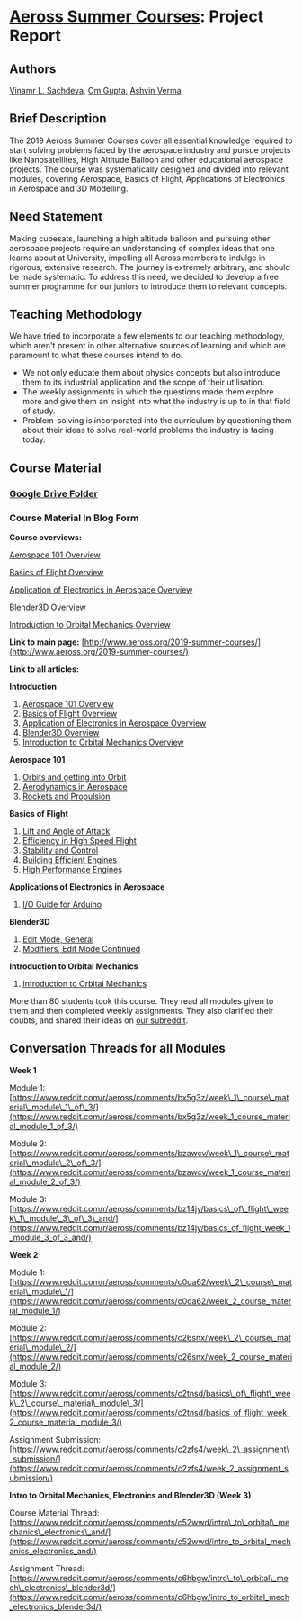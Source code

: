 # [Aeross Summer Courses](http://www.aeross.org/2019-summer-courses/): Project Report

## Authors

[Vinamr L. Sachdeva](https://github.com/vinamrsachdeva), [Om Gupta](https://github.com/omg-117), [Ashvin Verma](https://github.com/ashvin-verma)

## Brief Description

The 2019 Aeross Summer Courses cover all essential knowledge required to start solving problems faced by the aerospace industry and pursue projects like Nanosatellites, High Altitude Balloon and other educational aerospace projects. The course was systematically designed and divided into relevant modules, covering Aerospace, Basics of Flight, Applications of Electronics in Aerospace and 3D Modelling.

## Need Statement

Making cubesats, launching a high altitude balloon and pursuing other aerospace projects require an understanding of complex ideas that one learns about at University, impelling all Aeross members to indulge in rigorous, extensive research. The journey is extremely arbitrary, and should be made systematic. To address this need, we decided to develop a free summer programme for our juniors to introduce them to relevant concepts.

## Teaching Methodology

We have tried to incorporate a few elements to our teaching methodology, which aren&#39;t present in other alternative sources of learning and which are paramount to what these courses intend to do.

- We not only educate them about physics concepts but also introduce them to its industrial application and the scope of their utilisation.
- The weekly assignments in which the questions made them explore more and give them an insight into what the industry is up to in that field of study.
- Problem-solving is incorporated into the curriculum by questioning them about their ideas to solve real-world problems the industry is facing today.

## Course Material

### [Google Drive Folder](https://drive.google.com/drive/folders/12WnS7ExXHEbAZ4YbrPGN9Rbc_qkC5QRS?usp=sharing)

### Course Material In Blog Form

**Course overviews:**

[Aerospace 101 Overview](http://www.aeross.org/aerospace-101-course-overview/)

[Basics of Flight Overview](http://www.aeross.org/basics-of-flight-course-overview/)

[Application of Electronics in Aerospace Overview](http://www.aeross.org/applications-of-electronics-in-aerospace-course-overview/)

[Blender3D Overview](http://www.aeross.org/blender3d-101-course-overview/)

[Introduction to Orbital Mechanics Overview](http://www.aeross.org/intro-to-orbital-mechanics-course-overview/)

**Link to main page:** [http://www.aeross.org/2019-summer-courses/](http://www.aeross.org/2019-summer-courses/)

**Link to all articles:**

**Introduction**

1. [Aerospace 101 Overview](http://www.aeross.org/aerospace-101-course-overview/)
2. [Basics of Flight Overview](http://www.aeross.org/basics-of-flight-course-overview/)
3. [Application of Electronics in Aerospace Overview](http://www.aeross.org/applications-of-electronics-in-aerospace-course-overview/)
4. [Blender3D Overview](http://www.aeross.org/blender3d-101-course-overview/)
5. [Introduction to Orbital Mechanics Overview](http://www.aeross.org/intro-to-orbital-mechanics-course-overview/)

**Aerospace 101**

1. [Orbits and getting into Orbit](http://www.aeross.org/2019/06/orbits-and-getting-to-orbit/)
2. [Aerodynamics in Aerospace](http://www.aeross.org/2019/06/aerodynamics-in-aerospace/)
3. [Rockets and Propulsion](http://www.aeross.org/2019/06/rockets-and-propulsion/)

**Basics of Flight**

1. [Lift and Angle of Attack](http://www.aeross.org/2019/06/lift-and-angle-of-attack/)
2. [Efficiency in High Speed Flight](http://www.aeross.org/2019/06/efficiency-in-high-speed-flight/)
3. [Stability and Control](http://www.aeross.org/2019/06/stability-and-control/)
4. [Building Efficient Engines](http://www.aeross.org/2019/06/building-efficient-engines/)
5. [High Performance Engines](http://www.aeross.org/2019/06/high-performance-engines/)

**Applications of Electronics in Aerospace**

1. [I/O Guide for Arduino](http://www.aeross.org/2019/06/i-o-guide-for-arduino/)

**Blender3D**

1. [Edit Mode, General](http://www.aeross.org/2019/06/edit-mode-basic-tools/)
2. [Modifiers, Edit Mode Continued](http://www.aeross.org/2019/06/modifiers-edit-mode-contd/)

**Introduction to Orbital Mechanics**

1. [Introduction to Orbital Mechanics](http://www.aeross.org/2019/06/intro-to-orbital-mechanics/)

More than 80 students took this course. They read all modules given to them and then completed weekly assignments. They also clarified their doubts, and shared their ideas on [our subreddit](https://www.reddit.com/r/aeross/).

## Conversation Threads for all Modules

**Week 1**

Module 1:[https://www.reddit.com/r/aeross/comments/bx5g3z/week\_1\_course\_material\_module\_1\_of\_3/](https://www.reddit.com/r/aeross/comments/bx5g3z/week_1_course_material_module_1_of_3/)

Module 2:[https://www.reddit.com/r/aeross/comments/bzawcv/week\_1\_course\_material\_module\_2\_of\_3/](https://www.reddit.com/r/aeross/comments/bzawcv/week_1_course_material_module_2_of_3/)

Module 3:[https://www.reddit.com/r/aeross/comments/bz14jy/basics\_of\_flight\_week\_1\_module\_3\_of\_3\_and/](https://www.reddit.com/r/aeross/comments/bz14jy/basics_of_flight_week_1_module_3_of_3_and/)

**Week 2**

Module 1:[https://www.reddit.com/r/aeross/comments/c0oa62/week\_2\_course\_material\_module\_1/](https://www.reddit.com/r/aeross/comments/c0oa62/week_2_course_material_module_1/)

Module 2:[https://www.reddit.com/r/aeross/comments/c26snx/week\_2\_course\_material\_module\_2/](https://www.reddit.com/r/aeross/comments/c26snx/week_2_course_material_module_2/)

Module 3:[https://www.reddit.com/r/aeross/comments/c2tnsd/basics\_of\_flight\_week\_2\_course\_material\_module\_3/](https://www.reddit.com/r/aeross/comments/c2tnsd/basics_of_flight_week_2_course_material_module_3/)

Assignment Submission:[https://www.reddit.com/r/aeross/comments/c2zfs4/week\_2\_assignment\_submission/](https://www.reddit.com/r/aeross/comments/c2zfs4/week_2_assignment_submission/)

**Intro to Orbital Mechanics, Electronics and Blender3D (Week 3)**

Course Material Thread:[https://www.reddit.com/r/aeross/comments/c52wwd/intro\_to\_orbital\_mechanics\_electronics\_and/](https://www.reddit.com/r/aeross/comments/c52wwd/intro_to_orbital_mechanics_electronics_and/)

Assignment Thread:[https://www.reddit.com/r/aeross/comments/c6hbgw/intro\_to\_orbital\_mech\_electronics\_blender3d/](https://www.reddit.com/r/aeross/comments/c6hbgw/intro_to_orbital_mech_electronics_blender3d/)
